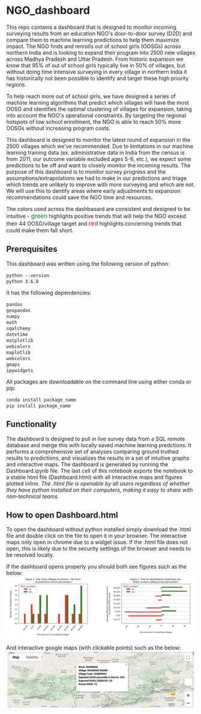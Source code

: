 # NGO_dashboard
This repo contains a dashboard that is designed to monitor incoming surveying results from an education NGO's door-to-door survey (D2D) and compare them to machine learning predictions to help them maximize impact. The NGO finds and renrolls out of school girls (OOSGs) across northern India and is looking to expand their program into 2500 new villages across Madhya Pradesh and Uttar Pradesh. From historic expansion we know that 95% of out of school girls typically live in 50% of villages, but without doing time intensive surveying in every village in northern India it has historically not been possible to identify and target these high priority regions.

To help reach more out of school girls, we have designed a series of machine learning algorithms that predict which villages will have the most OOSG and identifies the optimal clustering of villages for expansion, taking into account the NGO's operational constraints. By targeting the regional hotspots of low school enrollment, the NGO is able to reach 50% more OOSGs without increasing program costs. 

This dashboard is designed to monitor the latest round of expansion in the 2500 villages which we've recommended. Due to limitations in our machine learning training data (ex. administrative data in India from the census is from 2011, our outcome variable excluded ages 5-6, etc.), we expect some predictions to be off and want to closely monitor the incoming results. The purpose of this dashboard is to monitor survey progress and the assumptions/extrapolations we had to make in our predictions and triage which trends are unlikely to improve with more surveying and which are not. We will use this to dentify areas where early adjustments to expansion recommendations could save the NGO time and resources.

The colors used across the dashbaoard are consistent and designed to be intuitive - <font color='green' size = '3'>green</font> highlights positive trends that will help the NGO exceed their 44 OOSG/village target and <font color='red' size = '3'>red</font> highlights concerning trends that could make them fall short.

## Prerequisites
This dashboard was written using the following version of python:
```
python --version
python 3.6.8
```
It has the following dependencies:
```
pandas
geopandas
numpy
math
sqalchemy
datetime
matplotlib
webcolors
maplotlib
webcolors
gmaps
ipywidgets

```
All packages are downloadable on the command line using either conda or pip:
```
conda install package_name
pip install package_name
```

## Functionality
The dashboard is designed to pull in live survey data from a SQL remote database and merge this with locally saved machine learning predctions. It performs a comprehensive set of analyses comparing ground truthed results to predictions, and visualizes the results in a set of intuitive graphs and interactive maps. The dashboard is generated by running the Dashboard.ipynb file. The last cell of this notebook exports the notebook to a stable html file (Dashboard.html) with all interactive maps and figures plotted inline. _The .html file is openable by all users regardless of whether they have python installed on their computers, making it easy to share with non-technical teams._

## How to open Dashboard.html
To open the dashboard without python installed simply download the .html file and double click on the file to open it in your browser. The interactive maps only open in chrome due to a widget issue. If the .html file does not open, this is likely due to the security settings of the browser and needs to be resolved locally.

If the dashboard opens properly you should both see figures such as the below:
![Graph example](Graphs.png)

And interactive google maps (with clickable points) such as the below:
![Map example](Map.png)
